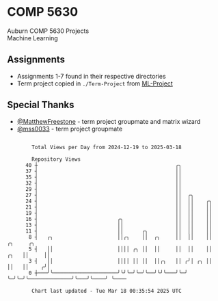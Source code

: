 # COMP 5630
Auburn COMP 5630 Projects  
Machine Learning

## Assignments
- Assignments 1-7 found in their respective directories
- Term project copied in `./Term-Project` from [ML-Project](https://github.com/wumphlett/ML-Project)

## Special Thanks
- [@MatthewFreestone](https://github.com/MatthewFreestone) - term project groupmate and matrix wizard
- [@mss0033](https://github.com/mss0033) - term project groupmate

```

        Total Views per Day from 2024-12-19 to 2025-03-18

        Repository Views
      40 ┼                                             ╭╮
      37 ┤                                             ││
      35 ┤                                             ││
      32 ┤                                             ││
      29 ┤                                             ││
      27 ┤                                             ││  ╭╮
      24 ┤                                             ││  ││    ╭╮
      21 ┤                                             ││  ││    ││
      19 ┤                                             ││  ││    ││
      16 ┤                          ╭╮                 ││  ││    ││
      13 ┤                          ││                 ││  ││    ││
      11 ┤                          ││      ╭╮         ││  ││    ││
       8 ┤   ╭╮                     ││╭╮    ││  ╭╮     ││  ││    ││                   ╭╮     ╭╮
       5 ┤   ││                     ││││ ╭╮ ││  ││     ││  ││    ││              ╭╮   ││     ││
       3 ┤   ││                     ││││ ││ ││  ││╭╮   ││ ╭╯│ ╭╮ ││              ││   ││    ╭╯│
       0 ┼───╯╰─────────────────────╯╰╯╰─╯╰─╯╰──╯╰╯╰───╯╰─╯ ╰─╯╰─╯╰──────────────╯╰───╯╰────╯ ╰────

        Chart last updated - Tue Mar 18 00:35:54 2025 UTC
        
```
